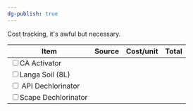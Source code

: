 ```yaml
---
dg-publish: true
---
```


Cost tracking, it's awful but necessary.

| Item                                                             | Source | Cost/unit | Total |
| ---------------------------------------------------------------- | ------ | --------- | ----- |
| <input type="checkbox" unchecked id="4eb9ce">CA Activator        |        |           |       |
| <input type="checkbox" unchecked id="448e81">Langa Soil (8L)     |        |           |       |
| <input type="checkbox" unchecked id="049b9a"> API Dechlorinator  |        |           |       |
| <input type="checkbox" unchecked id="d3f593">Scape Dechlorinator |        |           |       |
